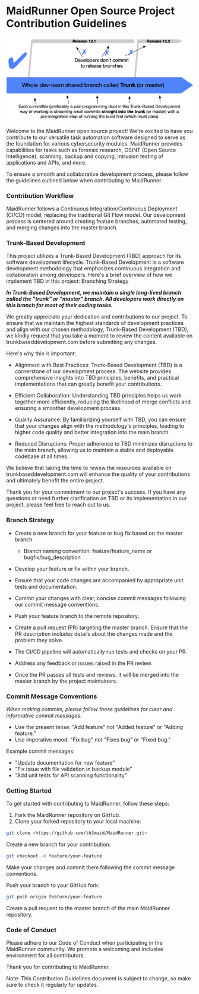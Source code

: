 # MaidRunner Open Source Project Contribution Guidelines


![banner](docs/images/trunk1b.png)

Welcome to the MaidRunner open source project! We're excited to have you contribute to our versatile task automation software designed to serve as the foundation for various cybersecurity modules. MaidRunner provides capabilities for tasks such as forensic research, OSINT (Open Source Intelligence), scanning, backup and copying, intrusion testing of applications and APIs, and more.

To ensure a smooth and collaborative development process, please follow the guidelines outlined below when contributing to MaidRunner.

### Contribution Workflow

MaidRunner follows a Continuous Integration/Continuous Deployment (CI/CD) model, replacing the traditional Git Flow model. Our development process is centered around creating feature branches, automated testing, and merging changes into the master branch.

### Trunk-Based Development

This project utilizes a Trunk-Based Development (TBD) approach for its software development lifecycle. Trunk-Based Development is a software development methodology that emphasizes continuous integration and collaboration among developers. Here's a brief overview of how we implement TBD in this project:
Branching Strategy

  ***In Trunk-Based Development, we maintain a single long-lived branch called the "trunk" or "master" branch. All developers work directly on this branch for most of their coding tasks.***

We greatly appreciate your dedication and contributions to our project. To ensure that we maintain the highest standards of development practices and align with our chosen methodology, Trunk-Based Development (TBD), we kindly request that you take a moment to review the content available on trunkbaseddevelopment.com before submitting any changes.

Here's why this is important:

- Alignment with Best Practices: Trunk-Based Development (TBD) is a cornerstone of our development process. The website provides comprehensive insights into TBD principles, benefits, and practical implementations that can greatly benefit your contributions.

- Efficient Collaboration: Understanding TBD principles helps us work together more efficiently, reducing the likelihood of merge conflicts and ensuring a smoother development process.

- Quality Assurance: By familiarizing yourself with TBD, you can ensure that your changes align with the methodology's principles, leading to higher code quality and better integration into the main branch.

- Reduced Disruptions: Proper adherence to TBD minimizes disruptions to the main branch, allowing us to maintain a stable and deployable codebase at all times.

We believe that taking the time to review the resources available on trunkbaseddevelopment.com will enhance the quality of your contributions and ultimately benefit the entire project.

Thank you for your commitment to our project's success. If you have any questions or need further clarification on TBD or its implementation in our project, please feel free to reach out to us.

### Branch Strategy

- Create a new branch for your feature or bug fix based on the master branch.

  - Branch naming convention: feature/feature_name or bugfix/bug_description

- Develop your feature or fix within your branch.

- Ensure that your code changes are accompanied by appropriate unit tests and documentation.

- Commit your changes with clear, concise commit messages following our commit message conventions.

- Push your feature branch to the remote repository.

- Create a pull request (PR) targeting the master branch.
        Ensure that the PR description includes details about the changes made and the problem they solve.

- The CI/CD pipeline will automatically run tests and checks on your PR.

- Address any feedback or issues raised in the PR review.

- Once the PR passes all tests and reviews, it will be merged into the master branch by the project maintainers.

### Commit Message Conventions

*When making commits, please follow these guidelines for clear and informative commit messages:*

- Use the present tense: "Add feature" not "Added feature" or "Adding feature."
- Use imperative mood: "Fix bug" not "Fixes bug" or "Fixed bug."

Example commit messages:

- "Update documentation for new feature"
- "Fix issue with file validation in backup module"
- "Add unit tests for API scanning functionality"

### Getting Started

To get started with contributing to MaidRunner, follow these steps:

1. Fork the MaidRunner repository on GitHub.
2. Clone your forked repository to your local machine:

``` bash
git clone <https://github.com/th3maid/MaidRunner.git>
```

Create a new branch for your contribution:

``` bash
git checkout -b feature/your-feature
```

Make your changes and commit them following the commit message conventions.

Push your branch to your GitHub fork:

``` bash
git push origin feature/your-feature
```

Create a pull request to the master branch of the main MaidRunner repository.

### Code of Conduct

Please adhere to our Code of Conduct when participating in the MaidRunner community. We promote a welcoming and inclusive environment for all contributors.

Thank you for contributing to MaidRunner.

Note: This Contribution Guidelines document is subject to change, so make sure to check it regularly for updates.
